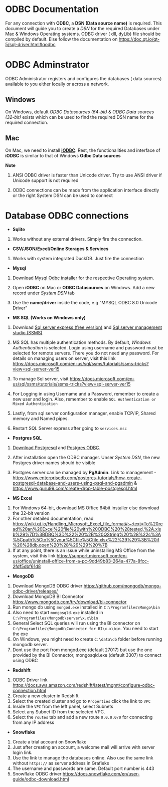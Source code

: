 # ODBC Documentation

For any connection with **ODBC**, a **DSN (Data source name)** is required. This document will guide you to create a _DSN_ for the required Databases under Mac & Windows Operating systems. ODBC driver ( dll, dyLib) file should be compiled by default. Else follow the documentation on https://doc.qt.io/qt-5/sql-driver.html#qodbc

# ODBC Adminstrator

ODBC Administrator registers and configures the databases ( data sources) available to you either locally or across a network.

## Windows

On Windows, default _ODBC Datasources (64-bit)_ & _ODBC Data sources (32-bit)_ exists which can be used to find the required DSN name for the required connection.

## Mac

On Mac, we need to install **[iODBC](http://www.iodbc.org/dataspace/doc/iodbc/wiki/iodbcWiki/WelcomeVisitors)**. Rest, the functionalities and interface of **iODBC** is similar to that of Windows **Odbc Data sources**

**Note**

1. ANSI ODBC driver is faster than Unicode driver. Try to use ANSI driver if Unicode support is not required

2. ODBC connections can be made from the application interface directly or the right System DSN can be used to connect

# Database ODBC connections

- **Sqlite**
1. Works without any external drivers. Simply fire the connection.

- **CSV/JSON/Excel/Online Storages & Services**
1. Works with system integrated DuckDB. Just fire the connection

-  **Mysql**

1. Download [Mysql Odbc installer](https://dev.mysql.com/downloads/connector/odbc/5.3.html) for the respective Operating system.

2. Open **iODBC** on Mac or **ODBC Datasources** on Windows. Add a new record under _System DSN_ tab

3. Use the **name/driver** inside the code, e.g "MYSQL ODBC 8.0 Unicode Driver"


- **MS SQL (Works on Windows only)** 

1. Download [Sql server express (free version)](https://www.microsoft.com/en-in/sql-server/sql-server-downloads) and [Sql server management studio (SSMS)](https://docs.microsoft.com/en-us/sql/ssms/download-sql-server-management-studio-ssms?view=sql-server-ver15)

2. MS SQL has multiple authentication methods. By default, _Windows Authentication_ is selected. Login using username and password must be selected for remote servers. There you do not need any password. For details on managing users on server, visit this link https://docs.microsoft.com/en-us/sql/ssms/tutorials/ssms-tricks?view=sql-server-ver15

3. To manage Sql server, visit https://docs.microsoft.com/en-us/sql/ssms/tutorials/ssms-tricks?view=sql-server-ver15
4. For Logging in using Username and a Password, remember to create a new user and login. Also, remember to enable `SQL Authentication or Mixed Authentication`
5. Lastly, from sql server configuration manager, enable TCP/IP, Shared memory and Named pipes.
6. Restart SQL Server express after going to `services.msc`

- **Postgres SQL**

1. [Download Postgresql](https://www.postgresql.org/download) and [Postgres ODBC](https://www.postgresql.org/ftp/odbc/versions). 

2. After installation open the ODBC manager. Unser _System DSN_, the new Postgres driver names should be visible

3. Postgres server can be managed by **PgAdmin**. Link to management - https://www.enterprisedb.com/postgres-tutorials/how-create-postgresql-database-and-users-using-psql-and-pgadmin & https://www.guru99.com/create-drop-table-postgresql.html

- **MS Excel**

1. For Windows 64-bit, download MS Office 64bit installer else download the 32-bit version
2. For other detailed documentation, read https://wiki.qt.io/Handling_Microsoft_Excel_file_format#:~:text=To%20read%20an%20Excel%20file%20with%20ODBC%20%28tested,%2A.xlsb%29%7D%3BDBQ%3D%22%20%2B%20QString%20%28%22c%3A%5Cpath%5Cto%5Cyour%5Cfile%5Cfile.xlsx%22%29%29%3B%20if%20%28db.open%20%28%29%29%20%7B
3. If at any point, there is an issue while uninstalling MS Office from the system, visit this link https://support.microsoft.com/en-us/office/uninstall-office-from-a-pc-9dd49b83-264a-477a-8fcc-2fdf5dbf61d8

- **MongoDB**

1. Download MongoDB ODBC driver https://github.com/mongodb/mongo-odbc-driver/releases/
2. Download MongoDB BI Connector https://www.mongodb.com/try/download/bi-connector
3. Run mongo db using `mongod.exe` installed in `C:\Programfiles\Mongo\bin`
4. Also need to start `mongosqld.exe` installed in `C:\Programfiles\Mongodb\server\x.x\bin`
5. General Select SQL queries will run using the BI connector on `C:\Programfiles\Mongodb\Connector for BI\x.x\bin`. You need to start the exe
6. On Windows, you might need to create `C:\data\db` folder before running mongodb server. 
7. Dont use the port from mongod.exe (default 27017) but use the one provided by the BI Connector, mongosqld.exe (default 3307) to connect using ODBC

- **Redshift**

1. ODBC Driver link https://docs.aws.amazon.com/redshift/latest/mgmt/configure-odbc-connection.html
2. Create a new cluster in Redshift
3. Select the created cluster and go to `Properties` click the link to `VPC`
4. Inside the `VPC` from the left panel, select Subnets
5. Select any Subnet ID from the selected VPC.
6. Select the `routes` tab and add a new route `0.0.0.0/0` for connecting from any IP address

- **Snowflake**
1. Create a trial account on Snowflake
2. Just after creating an account, a welcome mail will arrive with server login link.
3. Use the link to manage the databases online. Also use the same link without `https://` as server address in Grafieks
4. The username and passwords are same. Default port number is 443
5. Snowflake ODBC driver https://docs.snowflake.com/en/user-guide/odbc-download.html
